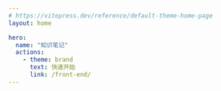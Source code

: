 ```yaml
---
# https://vitepress.dev/reference/default-theme-home-page
layout: home

hero:
  name: "知识笔记"
  actions:
    - theme: brand
      text: 快速开始
      link: /front-end/
---
```

